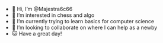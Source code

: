 - 👋 Hi, I’m @Majestra6c66
- 👀 I’m interested in chess and algo
- 🌱 I’m currently trying to learn basics for computer science 
- 💞️ I’m looking to collaborate on where I can help as a newby
- 🐱 Have a great day!

<!---
Majestra6c66/Majestra6c66 is a ✨ special ✨ repository because its `README.md` (this file) appears on your GitHub profile.
You can click the Preview link to take a look at your changes.
--->
